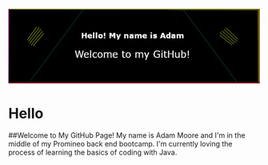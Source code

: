 ![This is an image](https://github.com/admmoore21/admmoore21/blob/main/github_background.jpg)
# Hello
##Welcome to My GitHub Page!
My name is Adam Moore and I'm in the middle of my Promineo back end bootcamp. I'm currently loving the process of learning the basics of coding with Java.





<!--
**admmoore21/admmoore21** is a ✨ _special_ ✨ repository because its `README.md` (this file) appears on your GitHub profile.

Here are some ideas to get you started:

- 🔭 I’m currently working on ...
- 🌱 I’m currently learning ...
- 👯 I’m looking to collaborate on ...
- 🤔 I’m looking for help with ...
- 💬 Ask me about ...
- 📫 How to reach me: ...
- 😄 Pronouns: ...
- ⚡ Fun fact: ...
-->
